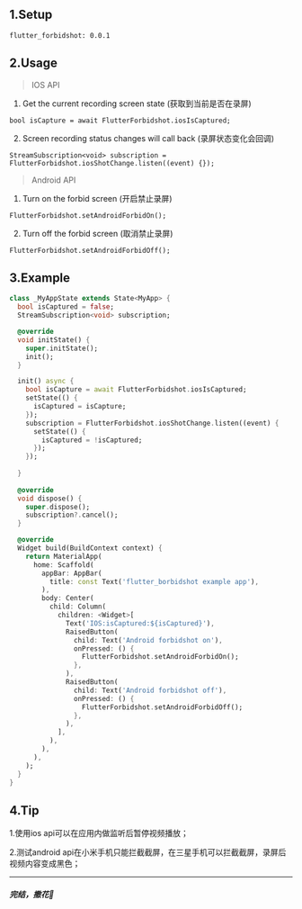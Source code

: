 ## 1.Setup

```
flutter_forbidshot: 0.0.1
```

## 2.Usage

> IOS API

1. Get the current recording screen state (获取到当前是否在录屏)
```
bool isCapture = await FlutterForbidshot.iosIsCaptured;
```
2. Screen recording status changes will call back (录屏状态变化会回调)
```
StreamSubscription<void> subscription = FlutterForbidshot.iosShotChange.listen((event) {});
```

> Android API

1. Turn on the forbid screen (开启禁止录屏)
```
FlutterForbidshot.setAndroidForbidOn();
```
2. Turn off the forbid screen (取消禁止录屏)
```
FlutterForbidshot.setAndroidForbidOff();
```


## 3.Example
``` dart
class _MyAppState extends State<MyApp> {
  bool isCaptured = false;
  StreamSubscription<void> subscription;

  @override
  void initState() {
    super.initState();
    init();
  }

  init() async {
    bool isCapture = await FlutterForbidshot.iosIsCaptured;
    setState(() {
      isCaptured = isCapture;
    });
    subscription = FlutterForbidshot.iosShotChange.listen((event) {
      setState(() {
        isCaptured = !isCaptured;
      });
    });
    
  }
  
  @override
  void dispose() {
    super.dispose();
    subscription?.cancel();
  }

  @override
  Widget build(BuildContext context) {
    return MaterialApp(
      home: Scaffold(
        appBar: AppBar(
          title: const Text('flutter_borbidshot example app'),
        ),
        body: Center(
          child: Column(
            children: <Widget>[
              Text('IOS:isCaptured:${isCaptured}'),
              RaisedButton(
                child: Text('Android forbidshot on'),
                onPressed: () {
                  FlutterForbidshot.setAndroidForbidOn();
                },
              ),
              RaisedButton(
                child: Text('Android forbidshot off'),
                onPressed: () {
                  FlutterForbidshot.setAndroidForbidOff();
                },
              ),
            ],
          ),
        ),
      ),
    );
  }
}
```

## 4.Tip

1.使用ios api可以在应用内做监听后暂停视频播放；

2.测试android api在小米手机只能拦截截屏，在三星手机可以拦截截屏，录屏后视频内容变成黑色；


---
##### 完结，撒花🎉